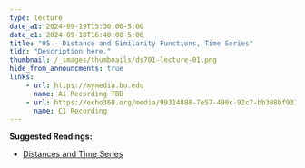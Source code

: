 ```yaml
---
type: lecture
date_a1: 2024-09-19T15:30:00-5:00
date_c1: 2024-09-18T16:40:00-5:00
title: "05 - Distance and Similarity Functions, Time Series"
tldr: "Description here."
thumbnail: /_images/thumbnails/ds701-lecture-01.png
hide_from_announcments: true
links: 
    - url: https://mymedia.bu.edu
      name: A1 Recording TBD
    - url: https://echo360.org/media/99314888-7e57-490c-92c7-bb308bf9373a/public
      name: C1 Recording
---
```


**Suggested Readings:**
- [Distances and Time Series](https://tools4ds.github.io/DS701-Course-Notes/05-Distances-Timeseries.html)
